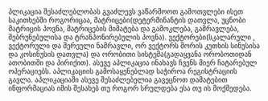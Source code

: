 პლიკაცია შესაძლებლობას გვაძლევს ვაწარმოოთ გამოთვლები ისეთ საკითხებში როგორიცაა, მატრიცები(დეტერმინანტის დათვლა, უცნობი მატრიცის პოვნა, მატრიცების მიმატება და გამოკლება, გამრავლება, შებრუნებულისა და ტრანპონირებულის პოვნა). ვექტორები(სკალარული , ვექტორული და შერეული ნამრავლი, ორ ვექტორს შორის კუთხის სინუსისა და კოსინუსის დათვლა) და ორობითი სისტემა(გადაყვანა ორობოთიდან ათობითში და პირიქით). ასევე აპლიკაცია ინახავს ჩვენს მიერ ჩატარებულ ოპერაციებს. აპლიკაციის გამოსაყენებლად საჭიროა რეგისტრაციის გავლა. აპლიკაციაში ასევე შესაძლებელია გავეცნოთ დამატებით ინფორმაციას იმის შესახებ თუ როგორ სრულდება ესა თუ ის მოქმედება.
